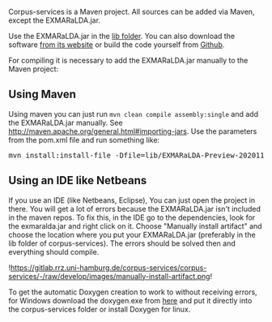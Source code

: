 Corpus-services is a Maven project. All sources can be added via Maven, except the EXMARaLDA.jar.

Use the EXMARaLDA.jar in the [lib folder](https://gitlab.rrz.uni-hamburg.de/corpus-services/corpus-services/lib).
You can also download the software [from its website](https://exmaralda.org/de/vorschau-version/) or build the code yourself from [Github](https://github.com/Exmaralda-Org/exmaralda). 

For compiling it is necessary to add the EXMARaLDA.jar manually to the Maven project:

## Using Maven

Using maven you can just run `mvn clean compile assembly:single` and add the EXMARaLDA.jar manually. See http://maven.apache.org/general.html#importing-jars.
Use the parameters from the pom.xml file and run something like:

<pre>
mvn install:install-file -Dfile=lib/EXMARaLDA-Preview-20201130.jar -DgroupId=org.exmaralda -DartifactId=EXMARaLDA -Dversion=Preview-20201130 -Dpackaging=jar
</pre>

## Using an IDE like Netbeans

If you use an IDE (like Netbeans, Eclipse), You can just open the project in there. You will get a lot of errors because the EXMARaLDA.jar isn't included in the maven repos. To fix this, in the IDE go to the dependencies, look for the exmaralda.jar and right click on it. Choose "Manually install artifact" and choose the location where you put your EXMARaLDA.jar (preferably in the lib folder of corpus-services). The errors should be solved then and everything should compile. 

!https://gitlab.rrz.uni-hamburg.de/corpus-services/corpus-services/-/raw/develop/images/manually-install-artifact.png!

To get the automatic Doxygen creation to work to without receiving errors, for Windows download the doxygen.exe from [here](http://www.stack.nl/~dimitri/doxygen/download.html) and put it directly into the corpus-services folder or install Doxygen for linux. 
